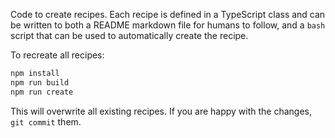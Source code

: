 Code to create recipes. Each recipe is defined in a TypeScript class and can be written to both a
README markdown file for humans to follow, and a `bash` script that can be used to automatically
create the recipe.

To recreate all recipes:
```bash
npm install
npm run build
npm run create
```

This will overwrite all existing recipes. If you are happy with the changes, `git commit` them.
